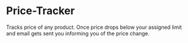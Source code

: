 # Price-Tracker
Tracks price of any product. Once price drops below your assigned limit and email gets sent you informing you of the price change.
